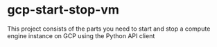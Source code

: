 # gcp-start-stop-vm
This project consists of the parts you need to start and stop a compute engine instance on GCP using the Python API client
